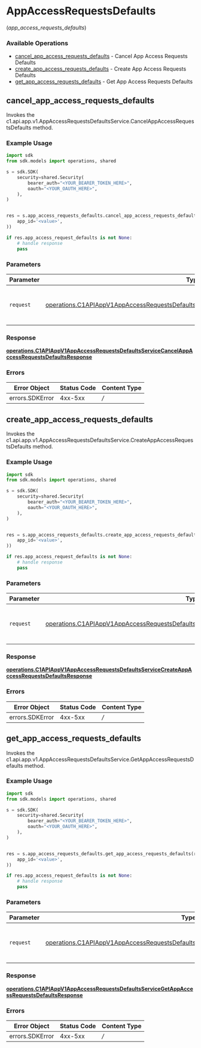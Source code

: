 # AppAccessRequestsDefaults
(*app_access_requests_defaults*)

### Available Operations

* [cancel_app_access_requests_defaults](#cancel_app_access_requests_defaults) - Cancel App Access Requests Defaults
* [create_app_access_requests_defaults](#create_app_access_requests_defaults) - Create App Access Requests Defaults
* [get_app_access_requests_defaults](#get_app_access_requests_defaults) - Get App Access Requests Defaults

## cancel_app_access_requests_defaults

Invokes the c1.api.app.v1.AppAccessRequestsDefaultsService.CancelAppAccessRequestsDefaults method.

### Example Usage

```python
import sdk
from sdk.models import operations, shared

s = sdk.SDK(
    security=shared.Security(
        bearer_auth="<YOUR_BEARER_TOKEN_HERE>",
        oauth="<YOUR_OAUTH_HERE>",
    ),
)


res = s.app_access_requests_defaults.cancel_app_access_requests_defaults(request=operations.C1APIAppV1AppAccessRequestsDefaultsServiceCancelAppAccessRequestsDefaultsRequest(
    app_id='<value>',
))

if res.app_access_request_defaults is not None:
    # handle response
    pass

```

### Parameters

| Parameter                                                                                                                                                                                                  | Type                                                                                                                                                                                                       | Required                                                                                                                                                                                                   | Description                                                                                                                                                                                                |
| ---------------------------------------------------------------------------------------------------------------------------------------------------------------------------------------------------------- | ---------------------------------------------------------------------------------------------------------------------------------------------------------------------------------------------------------- | ---------------------------------------------------------------------------------------------------------------------------------------------------------------------------------------------------------- | ---------------------------------------------------------------------------------------------------------------------------------------------------------------------------------------------------------- |
| `request`                                                                                                                                                                                                  | [operations.C1APIAppV1AppAccessRequestsDefaultsServiceCancelAppAccessRequestsDefaultsRequest](../../models/operations/c1apiappv1appaccessrequestsdefaultsservicecancelappaccessrequestsdefaultsrequest.md) | :heavy_check_mark:                                                                                                                                                                                         | The request object to use for the request.                                                                                                                                                                 |


### Response

**[operations.C1APIAppV1AppAccessRequestsDefaultsServiceCancelAppAccessRequestsDefaultsResponse](../../models/operations/c1apiappv1appaccessrequestsdefaultsservicecancelappaccessrequestsdefaultsresponse.md)**
### Errors

| Error Object    | Status Code     | Content Type    |
| --------------- | --------------- | --------------- |
| errors.SDKError | 4xx-5xx         | */*             |

## create_app_access_requests_defaults

Invokes the c1.api.app.v1.AppAccessRequestsDefaultsService.CreateAppAccessRequestsDefaults method.

### Example Usage

```python
import sdk
from sdk.models import operations, shared

s = sdk.SDK(
    security=shared.Security(
        bearer_auth="<YOUR_BEARER_TOKEN_HERE>",
        oauth="<YOUR_OAUTH_HERE>",
    ),
)


res = s.app_access_requests_defaults.create_app_access_requests_defaults(request=operations.C1APIAppV1AppAccessRequestsDefaultsServiceCreateAppAccessRequestsDefaultsRequest(
    app_id='<value>',
))

if res.app_access_request_defaults is not None:
    # handle response
    pass

```

### Parameters

| Parameter                                                                                                                                                                                                  | Type                                                                                                                                                                                                       | Required                                                                                                                                                                                                   | Description                                                                                                                                                                                                |
| ---------------------------------------------------------------------------------------------------------------------------------------------------------------------------------------------------------- | ---------------------------------------------------------------------------------------------------------------------------------------------------------------------------------------------------------- | ---------------------------------------------------------------------------------------------------------------------------------------------------------------------------------------------------------- | ---------------------------------------------------------------------------------------------------------------------------------------------------------------------------------------------------------- |
| `request`                                                                                                                                                                                                  | [operations.C1APIAppV1AppAccessRequestsDefaultsServiceCreateAppAccessRequestsDefaultsRequest](../../models/operations/c1apiappv1appaccessrequestsdefaultsservicecreateappaccessrequestsdefaultsrequest.md) | :heavy_check_mark:                                                                                                                                                                                         | The request object to use for the request.                                                                                                                                                                 |


### Response

**[operations.C1APIAppV1AppAccessRequestsDefaultsServiceCreateAppAccessRequestsDefaultsResponse](../../models/operations/c1apiappv1appaccessrequestsdefaultsservicecreateappaccessrequestsdefaultsresponse.md)**
### Errors

| Error Object    | Status Code     | Content Type    |
| --------------- | --------------- | --------------- |
| errors.SDKError | 4xx-5xx         | */*             |

## get_app_access_requests_defaults

Invokes the c1.api.app.v1.AppAccessRequestsDefaultsService.GetAppAccessRequestsDefaults method.

### Example Usage

```python
import sdk
from sdk.models import operations, shared

s = sdk.SDK(
    security=shared.Security(
        bearer_auth="<YOUR_BEARER_TOKEN_HERE>",
        oauth="<YOUR_OAUTH_HERE>",
    ),
)


res = s.app_access_requests_defaults.get_app_access_requests_defaults(request=operations.C1APIAppV1AppAccessRequestsDefaultsServiceGetAppAccessRequestsDefaultsRequest(
    app_id='<value>',
))

if res.app_access_request_defaults is not None:
    # handle response
    pass

```

### Parameters

| Parameter                                                                                                                                                                                            | Type                                                                                                                                                                                                 | Required                                                                                                                                                                                             | Description                                                                                                                                                                                          |
| ---------------------------------------------------------------------------------------------------------------------------------------------------------------------------------------------------- | ---------------------------------------------------------------------------------------------------------------------------------------------------------------------------------------------------- | ---------------------------------------------------------------------------------------------------------------------------------------------------------------------------------------------------- | ---------------------------------------------------------------------------------------------------------------------------------------------------------------------------------------------------- |
| `request`                                                                                                                                                                                            | [operations.C1APIAppV1AppAccessRequestsDefaultsServiceGetAppAccessRequestsDefaultsRequest](../../models/operations/c1apiappv1appaccessrequestsdefaultsservicegetappaccessrequestsdefaultsrequest.md) | :heavy_check_mark:                                                                                                                                                                                   | The request object to use for the request.                                                                                                                                                           |


### Response

**[operations.C1APIAppV1AppAccessRequestsDefaultsServiceGetAppAccessRequestsDefaultsResponse](../../models/operations/c1apiappv1appaccessrequestsdefaultsservicegetappaccessrequestsdefaultsresponse.md)**
### Errors

| Error Object    | Status Code     | Content Type    |
| --------------- | --------------- | --------------- |
| errors.SDKError | 4xx-5xx         | */*             |
